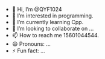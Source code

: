 - 👋 Hi, I’m @QYF1024
- 👀 I’m interested in programming.
- 🌱 I’m currently learning Cpp.
- 💞️ I’m looking to collaborate on ...
- 📫 How to reach me 15601044544.
- 😄 Pronouns: ...
- ⚡ Fun fact: ...

<!---
QYF1024/QYF1024 is a ✨ special ✨ repository because its `README.md` (this file) appears on your GitHub profile.
You can click the Preview link to take a look at your changes.
--->

